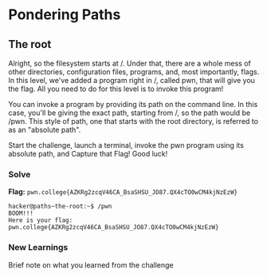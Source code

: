 # Pondering Paths

## The root
Alright, so the filesystem starts at /. Under that, there are a whole mess of other directories, configuration files, programs, and, most importantly, flags. In this level, we've added a program right in /, called pwn, that will give you the flag. All you need to do for this level is to invoke this program!

You can invoke a program by providing its path on the command line. In this case, you'll be giving the exact path, starting from /, so the path would be /pwn. This style of path, one that starts with the root directory, is referred to as an "absolute path".

Start the challenge, launch a terminal, invoke the pwn program using its absolute path, and Capture that Flag! Good luck!

### Solve
**Flag:** `pwn.college{AZKRg2zcqV46CA_BsaSHSU_JO87.QX4cTO0wCM4kjNzEzW}`

```
hacker@paths~the-root:~$ /pwn
BOOM!!!
Here is your flag:
pwn.college{AZKRg2zcqV46CA_BsaSHSU_JO87.QX4cTO0wCM4kjNzEzW}
```

### New Learnings
Brief note on what you learned from the challenge

